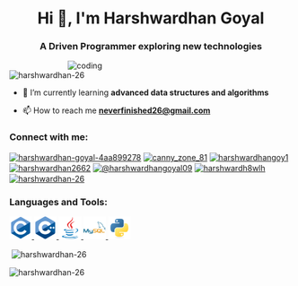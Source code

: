 <h1 align="center">Hi 👋, I'm Harshwardhan Goyal</h1>
<h3 align="center">A Driven Programmer exploring new technologies</h3>

<img align="right" alt="coding" width="400" src="https://camo.githubusercontent.com/2366b34bb903c09617990fb5fff4622f3e941349e846ddb7e73df872a9d21233/68747470733a2f2f63646e2e6472696262626c652e636f6d2f75736572732f3733303730332f73637265656e73686f74732f363538313234332f6176656e746f2e676966">

<p align="left"> <img src="https://komarev.com/ghpvc/?username=harshwardhan-26&label=Profile%20views&color=0e75b6&style=flat" alt="harshwardhan-26" /> </p>

- 🌱 I’m currently learning **advanced data structures and algorithms**

- 📫 How to reach me **neverfinished26@gmail.com**

<h3 align="left">Connect with me:</h3>
<p align="left">
<a href="https://linkedin.com/in/harshwardhan-goyal-4aa899278" target="blank"><img align="center" src="https://raw.githubusercontent.com/rahuldkjain/github-profile-readme-generator/master/src/images/icons/Social/linked-in-alt.svg" alt="harshwardhan-goyal-4aa899278" height="30" width="40" /></a>
<a href="https://www.codechef.com/users/canny_zone_81" target="blank"><img align="center" src="https://cdn.jsdelivr.net/npm/simple-icons@3.1.0/icons/codechef.svg" alt="canny_zone_81" height="30" width="40" /></a>
<a href="https://www.hackerrank.com/harshwardhangoy1" target="blank"><img align="center" src="https://raw.githubusercontent.com/rahuldkjain/github-profile-readme-generator/master/src/images/icons/Social/hackerrank.svg" alt="harshwardhangoy1" height="30" width="40" /></a>
<a href="https://www.leetcode.com/harshwardhan2662" target="blank"><img align="center" src="https://raw.githubusercontent.com/rahuldkjain/github-profile-readme-generator/master/src/images/icons/Social/leet-code.svg" alt="harshwardhan2662" height="30" width="40" /></a>
<a href="https://www.hackerearth.com/@harshwardhangoyal09" target="blank"><img align="center" src="https://raw.githubusercontent.com/rahuldkjain/github-profile-readme-generator/master/src/images/icons/Social/hackerearth.svg" alt="@harshwardhangoyal09" height="30" width="40" /></a>
<a href="https://auth.geeksforgeeks.org/user/harshwardh8wlh" target="blank"><img align="center" src="https://raw.githubusercontent.com/rahuldkjain/github-profile-readme-generator/master/src/images/icons/Social/geeks-for-geeks.svg" alt="harshwardh8wlh" height="30" width="40" /></a>
<a href="https://www.topcoder.com/members/harshwardhan-26" target="blank"><img align="center" src="https://raw.githubusercontent.com/rahuldkjain/github-profile-readme-generator/master/src/images/icons/Social/topcoder.svg" alt="harshwardhan-26" height="30" width="40" /></a>
</p>

<h3 align="left">Languages and Tools:</h3>
<p align="left"> <a href="https://www.cprogramming.com/" target="_blank" rel="noreferrer"> <img src="https://raw.githubusercontent.com/devicons/devicon/master/icons/c/c-original.svg" alt="c" width="40" height="40"/> </a> <a href="https://www.w3schools.com/cpp/" target="_blank" rel="noreferrer"> <img src="https://raw.githubusercontent.com/devicons/devicon/master/icons/cplusplus/cplusplus-original.svg" alt="cplusplus" width="40" height="40"/> </a> <a href="https://www.java.com" target="_blank" rel="noreferrer"> <img src="https://raw.githubusercontent.com/devicons/devicon/master/icons/java/java-original.svg" alt="java" width="40" height="40"/> </a> <a href="https://www.mysql.com/" target="_blank" rel="noreferrer"> <img src="https://raw.githubusercontent.com/devicons/devicon/master/icons/mysql/mysql-original-wordmark.svg" alt="mysql" width="40" height="40"/> </a> <a href="https://www.python.org" target="_blank" rel="noreferrer"> <img src="https://raw.githubusercontent.com/devicons/devicon/master/icons/python/python-original.svg" alt="python" width="40" height="40"/> </a> </p>

<p>&nbsp;<img align="center" src="https://github-readme-stats.vercel.app/api?username=harshwardhan-26&show_icons=true&locale=en" alt="harshwardhan-26" /></p>

<p><img align="center" src="https://github-readme-streak-stats.herokuapp.com/?user=harshwardhan-26&" alt="harshwardhan-26" /></p>
